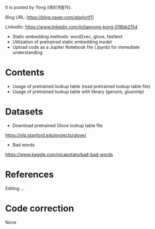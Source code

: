 
It is posted by Yong (예비개발자).

Blog URL: https://blog.naver.com/qbxlvnf11

LinkedIn: https://www.linkedin.com/in/taeyong-kong-016bb2154


- Static embedding methods: word2vec, glove, fasttext
- Utilization of pretrained static embedding model
- Upload code as a Jupiter Notebook file (.ipynb) for immediate understanding


Contents
=============

- Usage of pretrained lookup table (read pretrained lookup table file)
- Usage of pretrained lookup table with library (gensim, gluonnlp)

Datasets
=============

- Download pretrained Glove lookup table file

https://nlp.stanford.edu/projects/glove/

- Bad words

https://www.kaggle.com/nicapotato/bad-bad-words


References
=============

Editing ...


Code correction
=============

None
